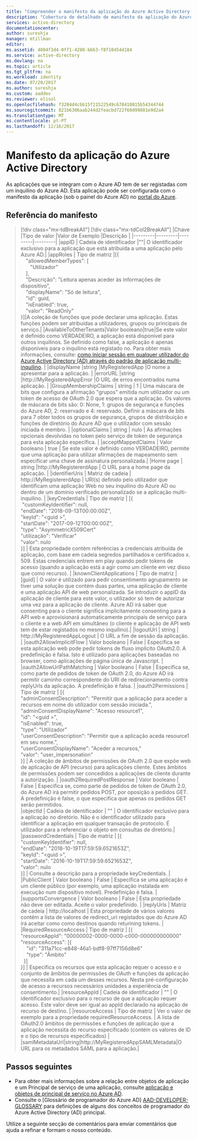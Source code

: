 ```yaml
---
title: "Compreender o manifesto da aplicação do Azure Active Directory | Microsoft Docs"
description: "Cobertura de detalhado de manifesto da aplicação do Azure Active Directory, que representa a configuração da identidade de uma aplicação num inquilino do Azure AD e é utilizada para facilitar a OAuth autorização, experiência de consentimento e muito mais."
services: active-directory
documentationcenter: 
author: sureshja
manager: mtillman
editor: 
ms.assetid: 4804f3d4-0ff1-4280-b663-f8f10d54d184
ms.service: active-directory
ms.devlang: na
ms.topic: article
ms.tgt_pltfrm: na
ms.workload: identity
ms.date: 07/20/2017
ms.author: sureshja
ms.custom: aaddev
ms.reviewer: elisol
ms.openlocfilehash: f3284d4cbb15f21522549c678410815b54344744
ms.sourcegitcommit: 821b6306aab244d2feacbd722f60d99881e9d2a4
ms.translationtype: MT
ms.contentlocale: pt-PT
ms.lasthandoff: 12/16/2017
---
```

# <a name="azure-active-directory-application-manifest"></a>Manifesto da aplicação do Azure Active Directory
As aplicações que se integram com o Azure AD tem de ser registadas com um inquilino do Azure AD. Esta aplicação pode ser configurada com o manifesto da aplicação (sob o painel do Azure AD) no [portal do Azure](https://portal.azure.com).

## <a name="manifest-reference"></a>Referência do manifesto

>[!div class="mx-tdBreakAll"]
>[!div class="mx-tdCol2BreakAll"]
|Chave  |Tipo de valor |Valor de Exemplo  |Descrição  |
|---------|---------|---------|---------|
|appID     |  Cadeia de identificador       |""|  O identificador exclusivo para a aplicação que está atribuída a uma aplicação pelo Azure AD.|
|appRoles     |    Tipo de matriz     |[{<br>&emsp;"allowedMemberTypes": [<br>&emsp;&nbsp;&nbsp;&nbsp;"Utilizador"<br>&emsp;],<br>&emsp;"Descrição": "Leitura apenas aceder às informações de dispositivo",<br>&emsp;"displayName": "Só de leitura",<br>&emsp;"id": guid,<br>&emsp;"isEnabled": true,<br>&emsp;"valor": "ReadOnly"<br>}]|A coleção de funções que pode declarar uma aplicação. Estas funções podem ser atribuídas a utilizadores, grupos ou principais de serviço.|
|AvailableToOtherTenants|Valor booleano|true|Se este valor é definido como VERDADEIRO, a aplicação está disponível para outros inquilinos.  Se definido como false, a aplicação é apenas disponíveis para o inquilino está registado no.  Para obter mais informações, consulte: [como iniciar sessão em qualquer utilizador do Azure Active Directory (AD) através do padrão de aplicação multi-inquilino](active-directory-devhowto-multi-tenant-overview.md). |
|displayName     |string         |MyRegisteredApp         |O nome a apresentar para a aplicação. |
|errorURL     |string         |http:<i></i>//MyRegisteredAppError         |O URL de erros encontrados numa aplicação. |
|GroupMembershipClaims     |    string     |    1     |   Uma máscara de bits que configura a afirmação "grupos" emitida num utilizador ou um token de acesso de OAuth 2.0 que espera que a aplicação. Os valores de máscara de bits são: 0: None, 1: grupos de segurança e funções do Azure AD, 2: reservado e 4: reservado. Definir a máscara de bits para 7 obter todos os grupos de segurança, grupos de distribuição e funções de diretório do Azure AD que o utilizador com sessão iniciada é membro.      |
|optionalClaims     |  string       |     nulo    |    As afirmações opcionais devolvidas no token pelo serviço de token de segurança para esta aplicação específica.     |
|acceptMappedClaims    |      Valor booleano   | true        |    Se este valor é definido como VERDADEIRO, permite que uma aplicação para utilizar afirmações de mapeamento sem especificar uma chave de assinatura personalizada.|
|Home page     |  string       |http:<i></i>//MyRegistererdApp         |    O URL para a home page da aplicação.     |
|identifierUris     |  Matriz de cadeia       | http:<i></i>//MyRegistererdApp        |   URI(s) definido pelo utilizador que identificam uma aplicação Web no seu inquilino do Azure AD ou dentro de um domínio verificado personalizado se a aplicação multi-inquilino.      |
|keyCredentials     |   Tipo de matriz      |   [{<br>&nbsp;"customKeyIdentifier": null,<br>"endDate": "2018-09-13T00:00:00Z",<br>"keyId": "\<guid >",<br>"startDate": "2017-09-12T00:00:00Z",<br>"type": "AsymmetricX509Cert"<br>"utilização": "Verificar"<br>"valor": nulo<br>}]      |   Esta propriedade contém referências a credenciais atribuída de aplicação, com base em cadeia segredos partilhados e certificados x. 509.  Estas credenciais entrem em play quando pedir tokens de acesso (quando a aplicação está a agir como um cliente em vez disso que como recurso).     |
|knownClientApplications     |     Tipo de matriz    |    [guid]     |     O valor é utilizado para pedir consentimento agrupamento se tiver uma solução que contém duas partes, uma aplicação de cliente e uma aplicação API de web personalizada. Se introduzir o appID da aplicação de cliente para este valor, o utilizador só tem de autorizar uma vez para a aplicação de cliente. Azure AD irá saber que consenting para o cliente significa implicitamente consenting para a API web e aprovisionará automaticamente principais de serviço para o cliente e a web API em simultâneo (o cliente e aplicação de API web tem de estar registados no mesmo inquilino).|
|logoutUrl     |   string      |     http:<i></i>//MyRegisteredAppLogout    |   O URL a fim de sessão da aplicação.      |
|oauth2AllowImplicitFlow     |   Valor booleano      |  False       |       Especifica se esta aplicação web pode pedir tokens de fluxo implícito OAuth2.0. A predefinição é falsa. Isto é utilizado para aplicações baseadas no browser, como aplicações de página única de Javascript. |
|oauth2AllowUrlPathMatching     |   Valor booleano      |  False       |   Especifica se, como parte de pedidos de token de OAuth 2.0, do Azure AD irá permitir caminho correspondente do URI de redirecionamento contra replyUrls da aplicação. A predefinição é falsa.      |
|oauth2Permissions     | Tipo de matriz         |      [{<br>"adminConsentDescription": "Permitir que a aplicação para aceder a recursos em nome do utilizador com sessão iniciada.",<br>"adminConsentDisplayName": "Acesso resource1",<br>"id": "\<guid >",<br>"isEnabled": true,<br>"type": "Utilizador"<br>"userConsentDescription": "Permitir que a aplicação aceda resource1 em seu nome.",<br>"userConsentDisplayName": "Aceder a recursos,"<br>"valor": "user_impersonation"<br>}]   |  A coleção de âmbitos de permissões de OAuth 2.0 que expõe web de aplicação de API (recurso) para aplicações cliente. Estes âmbitos de permissões podem ser concedidos a aplicações de cliente durante a autorização. |
|oauth2RequiredPostResponse     | Valor booleano        |    False     |      Especifica se, como parte de pedidos de token de OAuth 2.0, do Azure AD irá permitir pedidos POST, por oposição a pedidos GET. A predefinição é false, o que especifica que apenas os pedidos GET serão permitidos.   
|objectId     | Cadeia de identificador        |     ""    |    O identificador exclusivo para a aplicação no diretório.  Não é o identificador utilizado para identificar a aplicação em qualquer transação de protocolo.  É utilizador para a referenciar o objeto em consultas de diretório.|
|passwordCredentials     | Tipo de matriz        |   [{<br>"customKeyIdentifier": null,<br>"endDate": "2018-10-19T17:59:59.6521653Z",<br>"keyId": "\<guid >",<br>"startDate": "2016-10-19T17:59:59.6521653Z",<br>"valor": nulo<br>}]      |    Consulte a descrição para a propriedade keyCredentials.     |
|PublicClient     |  Valor booleano       |      False   | Especifica se uma aplicação é um cliente público (por exemplo, uma aplicação instalada em execução num dispositivo móvel). Predefinição é falsa.        |
|supportsConvergence     |  Valor booleano       |   False      | Esta propriedade não deve ser editada.  Aceite o valor predefinido.        |
|replyUrls     |  Matriz de cadeia       |   http:<i></i>//localhost     |  Esta propriedade de vários valores contém a lista de valores de redirect_uri registados que do Azure AD irá aceitar como como destinos quando returining tokens. |
|RequiredResourceAccess     |     Tipo de matriz    |    [{<br>"resourceAppId": "00000002-0000-0000-c000-000000000000"<br>"resourceAccess": [{<br>&nbsp;&nbsp;&nbsp;&nbsp;"id": "311a71cc-e848-46a1-bdf8-97ff7156d8e6"<br>&nbsp;&nbsp;&nbsp;&nbsp;"type": "Âmbito"<br>&nbsp;&nbsp;}]<br>}]     |   Especifica os recursos que esta aplicação requer o acesso e o conjunto de âmbitos de permissões de OAuth e funções da aplicação que necessita em cada um desses recursos. Nesta pré-configuração de acesso a recursos necessários unidades a experiência de consentimento.|
|resourceAppId     |    Cadeia de identificador     |  ""      |   O identificador exclusivo para o recurso de que a aplicação requer acesso. Este valor deve ser igual ao appId declarado na aplicação de recurso de destino.     |
|resourceAccess     |  Tipo de matriz       | Ver o valor de exemplo para a propriedade requiredResourceAccess.        |   A lista de OAuth2.0 âmbitos de permissões e funções de aplicação que a aplicação necessita do recurso especificado (contém os valores de ID e o tipo de recursos especificados)        |
|samlMetadataUrl|string|http:<i></i>//MyRegisteredAppSAMLMetadata|O URL para os metadados SAML para a aplicação.| 

## <a name="next-steps"></a>Passos seguintes
* Para obter mais informações sobre a relação entre objetos de aplicação e um Principal de serviço de uma aplicação, consulte [aplicação e objetos de principal de serviço no Azure AD][AAD-APP-OBJECTS].
* Consulte o [Glossário de programador do Azure AD] [ AAD-DEVELOPER-GLOSSARY] para definições de alguns dos conceitos de programador do Azure Active Directory (AD) principal.

Utilize a seguinte secção de comentários para enviar comentários que ajuda a refinar e formam o nosso conteúdo.

<!--article references -->
[AAD-APP-OBJECTS]: active-directory-application-objects.md
[AAD-DEVELOPER-GLOSSARY]: active-directory-dev-glossary.md
[AAD-GROUPS-FOR-AUTHORIZATION]: http://www.dushyantgill.com/blog/2014/12/10/authorization-cloud-applications-using-ad-groups/
[ADD-UPD-RMV-APP]: active-directory-integrating-applications.md
[APPLICATION-ENTITY]: https://msdn.microsoft.com/Library/Azure/Ad/Graph/api/entity-and-complex-type-reference#application-entity
[APPLICATION-ENTITY-APP-ROLE]: https://msdn.microsoft.com/Library/Azure/Ad/Graph/api/entity-and-complex-type-reference#approle-type
[APPLICATION-ENTITY-OAUTH2-PERMISSION]: https://msdn.microsoft.com/Library/Azure/Ad/Graph/api/entity-and-complex-type-reference#oauth2permission-type
[AZURE-PORTAL]: https://portal.azure.com
[DEV-GUIDE-TO-AUTH-WITH-ARM]: http://www.dushyantgill.com/blog/2015/05/23/developers-guide-to-auth-with-azure-resource-manager-api/
[GRAPH-API]: active-directory-graph-api.md
[IMPLICIT-GRANT]: active-directory-dev-understanding-oauth2-implicit-grant.md
[INTEGRATING-APPLICATIONS-AAD]: https://azure.microsoft.com/documentation/articles/active-directory-integrating-applications/
[O365-PERM-DETAILS]: https://msdn.microsoft.com/office/office365/HowTo/application-manifest
[O365-SERVICE-DAEMON-APPS]: https://msdn.microsoft.com/office/office365/howto/building-service-apps-in-office-365
[RBAC-CLOUD-APPS-AZUREAD]: http://www.dushyantgill.com/blog/2014/12/10/roles-based-access-control-in-cloud-applications-using-azure-ad/

